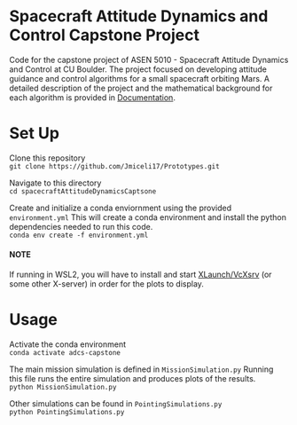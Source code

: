 # Spacecraft Attitude Dynamics and Control Capstone Project
Code for the capstone project of ASEN 5010 - Spacecraft Attitude Dynamics and Control at
CU Boulder. The project focused on developing attitude guidance and control algorithms for a small 
spacecraft orbiting Mars. A detailed description of the project and the mathematical 
background for each algorithm is provided in [Documentation](https://github.com/Jmiceli17/Prototypes/tree/main/spacecraftAttitudeDynamicsCapstone/Documentation).

# Set Up
Clone this repository\
`git clone https://github.com/Jmiceli17/Prototypes.git`

Navigate to this directory\
`cd spacecraftAttitudeDynamicsCaptsone`

Create and initialize a conda enviornment using the provided `environment.yml` This will create a conda environment and install the python dependencies needed to run this code.\
`conda env create -f environment.yml`

#### NOTE
If running in WSL2, you will have to install and start [XLaunch/VcXsrv](https://sourceforge.net/projects/vcxsrv/) (or some other X-server) in order for the plots to display.

# Usage
Activate the conda environment\
`conda activate adcs-capstone`

The main mission simulation is defined in `MissionSimulation.py` Running this file runs the entire simulation and
produces plots of the results.\
`python MissionSimulation.py`

Other simulations can be found in `PointingSimulations.py`\
`python PointingSimulations.py`
